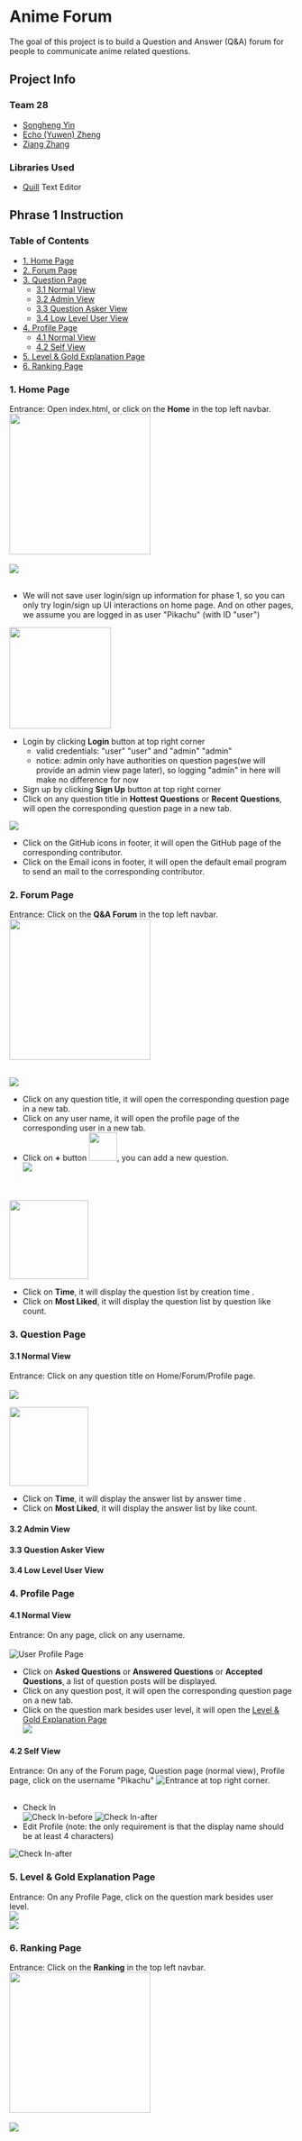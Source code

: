 # Anime Forum
The goal of this project is to build a Question and Answer (Q&A) forum for people to communicate anime related questions. 

## Project Info
### Team 28
* [Songheng Yin](https://github.com/ReinaKousaka)
* [Echo (Yuwen) Zheng](https://github.com/echoztoronto)
* [Ziang Zhang](https://github.com/Ziang-Zhang)

### Libraries Used 
* [Quill](https://quilljs.com/) Text Editor







## Phrase 1 Instruction
### Table of Contents
- [1. Home Page](#1-home-page)
- [2. Forum Page](#2-forum-page)
- [3. Question Page](#3-question-page)
  * [3.1 Normal View](#31-normal-view)
  * [3.2 Admin View](#32-admin-view)
  * [3.3 Question Asker View](#33-question-asker-view)
  * [3.4 Low Level User View](#34-low-level-user-view)
- [4. Profile Page](#4-profile-page)
  * [4.1 Normal View](#41-normal-view)
  * [4.2 Self View](#42-self-view)
- [5. Level & Gold Explanation Page](#5-level---gold-explanation-page)
- [6. Ranking Page](#6-ranking-page)


### 1. Home Page
Entrance: Open index.html, or click on the __Home__ in the top left navbar. <img src="/images/readme/phase1/navbar.jpg" width="250px"> <br/><br/> 
![](/images/readme/phase1/home.jpg?raw=true) <br/> <br/>

* We will not save user login/sign up information for phase 1, so you can only try login/sign up UI interactions on home page. And on other pages, we assume you are logged in as user "Pikachu" (with ID "user")<br/>

<img src="/images/readme/phase1/login_signup.jpg" width="180px"><br/>

* Login by clicking __Login__ button at top right corner
  * valid credentials: "user" "user" and "admin" "admin" 
  * notice: admin only have authorities on question pages(we will provide an admin view page later), so logging "admin" in here will make no difference for now
* Sign up by clicking __Sign Up__ button at top right corner
* Click on any question title in __Hottest Questions__ or __Recent Questions__, will open the corresponding question page in a new tab. <br/>

![](/images/readme/phase1/foot.jpg?raw=true) <br/>
* Click on the GitHub icons in footer, it will open the GitHub page of the corresponding contributor. 
* Click on the Email icons in footer, it will open the default email program to send an mail to the corresponding contributor. 


### 2. Forum Page
Entrance: Click on the __Q&A Forum__ in the top left navbar. <img src="/images/readme/phase1/navbar.jpg" width="250px"><br/> <br/> 

![](/images/readme/phase1/forum.jpg?raw=true) <br/>

* Click on any question title, it will open the corresponding question page in a new tab.
* Click on any user name, it will open the profile page of the corresponding user in a new tab.
* Click on __+__ button <img src="/images/readme/phase1/add_btn.jpg" width="50">, you can add a new question. <br/>
![](/images/readme/phase1/new_question.jpg?raw=true) <br/><br/><br/>

<img src="/images/readme/phase1/sort.jpg" width="140px"> <br/>
* Click on __Time__, it will display the question list by creation time .
* Click on __Most Liked__, it will display the question list by question like count.





### 3. Question Page
#### 3.1 Normal View
Entrance: Click on any question title on Home/Forum/Profile page. <br/> <br/>
![](/images/readme/phase1/question.jpg?raw=true) <br/>


<img src="/images/readme/phase1/sort.jpg" width="140px"> <br/>
* Click on __Time__, it will display the answer list by answer time .
* Click on __Most Liked__, it will display the answer list by like count.

#### 3.2 Admin View
#### 3.3 Question Asker View
#### 3.4 Low Level User View


### 4. Profile Page
#### 4.1 Normal View
Entrance: On any page, click on any username.<br/> <br/> 
![](/images/readme/phase1/profile.jpg?raw=true "User Profile Page") <br/> 
* Click on __Asked Questions__ or __Answered Questions__ or __Accepted Questions__, a list of question posts will be displayed.<br/> 
* Click on any question post, it will open the corresponding question page on a new tab.
* Click on the question mark besides user level, it will open the [Level & Gold Explanation Page](#5-level---gold-explanation-page) <br/>   ![](/images/readme/phase1/rule_icon.jpg?raw=true)


#### 4.2 Self View
Entrance: On any of the Forum page, Question page (normal view), Profile page, click on the username "Pikachu" ![](/images/readme/phase1/user_pikachu.jpg?raw=true "Entrance" ) at top right corner. <br/><br/> 
* Check In <br/> ![](/images/readme/phase1/checkin_before.jpg?raw=true "Check In-before") ![](/images/readme/phase1/checkin_after.jpg?raw=true "Check In-after")<br/>  
* Edit Profile (note: the only requirement is that the display name should be at least 4 characters)  <br/> 

![](/images/readme/phase1/profile_edit.jpg?raw=true "Check In-after") <br/> 



### 5. Level & Gold Explanation Page
Entrance: On any Profile Page, click on the question mark besides user level. <br/> ![](/images/readme/phase1/rule_icon.jpg?raw=true)<br/> 
![](/images/readme/phase1/rule.jpg?raw=true)



### 6. Ranking Page
Entrance: Click on the __Ranking__ in the top left navbar. <img src="/images/readme/phase1/navbar.jpg" width="250px"><br/> <br/> 
![](/images/readme/phase1/ranking.jpg?raw=true) <br/>
